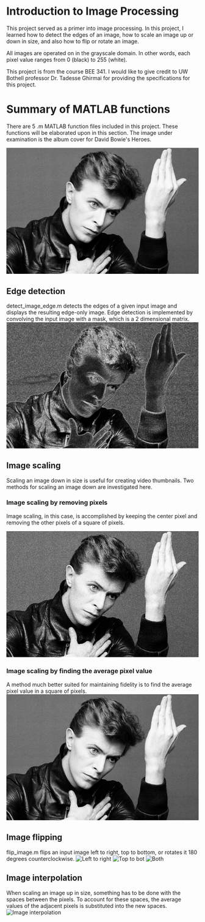 # Introduction to Image Processing
This project served as a primer into image processing. In this project, I learned how to detect the edges of an image, how to scale an image up or down in size, and also how to flip or rotate an image.

All images are operated on in the grayscale domain. In other words, each pixel value ranges from 0 (black) to 255 (white).


This project is from the course BEE 341. I would like to give credit to UW Bothell professor Dr. Tadesse Ghirmai for providing the specifications for this project.

# Summary of MATLAB functions
There are 5 .m MATLAB function files included in this project. These functions will be elaborated upon in this section.
The image under examination is the album cover for David Bowie's Heroes.

![David Bowie Heroes](https://github.com/leeway64/Introduction-to-Image-Processing/blob/master/Demonstration%20images/David%20Bowie%20Heroes.jpg)


## Edge detection
detect_image_edge.m detects the edges of a given input image and displays the resulting edge-only image. Edge detection is implemented by convolving the input image with a mask, which is a 2 dimensional matrix.
![Edge-only image](https://github.com/leeway64/Introduction-to-Image-Processing/blob/master/Demonstration%20images/David%20Bowie%20Heroes%20(edge-only).jpg)

## Image scaling
Scaling an image down in size is useful for creating video thumbnails. Two methods for scaling an image down are investigated here.


### Image scaling by removing pixels
Image scaling, in this case, is accomplished by keeping the center pixel and removing the other pixels of a square of pixels.

![Pixel removal](https://github.com/leeway64/Introduction-to-Image-Processing/blob/master/Demonstration%20images/David%20Bowie%20Heroes%20(image%20scaled%20down%20by%20a%20factor%20of%203%2C%20pixel%20removal%20method).jpg)

### Image scaling by finding the average pixel value
A method much better suited for maintaining fidelity is to find the average pixel value in a square of pixels.
![Average pixel value](https://github.com/leeway64/Introduction-to-Image-Processing/blob/master/Demonstration%20images/David%20Bowie%20Heroes%20(image%20scaled%20down%20by%20a%20factor%20of%203%2C%20average%20value%20method).jpg)

## Image flipping
flip_image.m flips an input image left to right, top to bottom, or rotates it 180 degrees counterclockwise.
![Left to right](https://github.com/leeway64/Introduction-to-Image-Processing/blob/master/Demonstration%20images/David%20Bowie%20Heroes%20((left-to-right%20flip)).jpg)
![Top to bot](https://github.com/leeway64/Introduction-to-Image-Processing/blob/master/Demonstration%20images/David%20Bowie%20Heroes%20((top-to-bottom%20flip)).jpg)
![Both](https://github.com/leeway64/Introduction-to-Image-Processing/blob/master/Demonstration%20images/David%20Bowie%20Heroes%20((90%20degree%20counterclockwise%20rotation)).jpg)

## Image interpolation
When scaling an image up in size, something has to be done with the spaces between the pixels. To account for these spaces, the average values of the adjacent pixels is substituted into the new spaces.
![Image interpolation](https://github.com/leeway64/Introduction-to-Image-Processing/blob/master/Demonstration%20images/David%20Bowie%20Heroes%20(scaled%20up%20by%20a%20factor%20of%202%20(linear%20interpolation%20method)).jpg)
